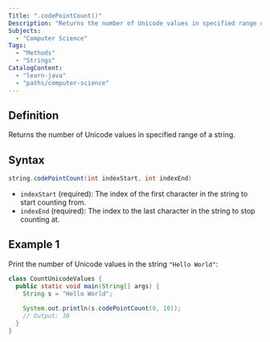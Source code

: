```yaml
---
Title: ".codePointCount()"
Description: "Returns the number of Unicode values in specified range of a string."
Subjects:
  - "Computer Science"
Tags:
  - "Methods"
  - "Strings"
CatalogContent:
  - "learn-java"
  - "paths/computer-science"
---
```


## Definition

Returns the number of Unicode values in specified range of a string.

## Syntax

```java
string.codePointCount(int indexStart, int indexEnd)
```

- `indexStart` (required): The index of the first character in the string to start counting from.
- `indexEnd` (required): The index to the last character in the string to stop counting at.

## Example 1

Print the number of Unicode values in the string `"Hello World"`:

```java
class CountUnicodeValues {
  public static void main(String[] args) {
    String s = "Hello World";
    
    System.out.println(s.codePointCount(0, 10));
    // Output: 10
  }
}
```
